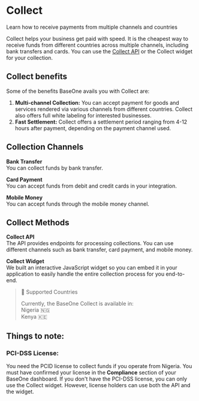# Collect 
Learn how to receive payments from multiple channels and countries



Collect helps your business get paid with speed. It is the cheapest way to receive funds from different countries across multiple channels, including bank transfers and cards. You can use the [Collect API](https://developer.baseone.co/reference/payment-charge) or the Collect widget for your collection.

## Collect benefits

Some of the benefits BaseOne avails you with Collect are:

1. **Multi-channel Collection:** You can accept payment for goods and services rendered via various channels from different countries. Collect also offers full white labeling for interested businesses.
2. **Fast Settlement:** Collect offers a settlement period ranging from 4-12 hours after payment, depending on the payment channel used. 

## Collection Channels

**Bank Transfer**  
 You can collect funds by bank transfer.

**Card Payment**  
You can accept funds from debit and credit cards in your integration.

**Mobile Money**  
You can accept funds through the mobile money channel.

## Collect Methods

**Collect API**  
The API provides endpoints for processing collections. You can use different channels such as bank transfer, card payment, and mobile money. 

**Collect Widget**  
We built an interactive JavaScript widget so you can embed it in your application to easily handle the entire collection process for you end-to-end.

> 🥇 Supported Countries
> 
> Currently, the BaseOne Collect is available in:  
> <span>Nigeria</span> 🇳🇬  
> <span>Kenya</span> 🇰🇪

## Things to note:

### **PCI-DSS License:**

You need the PCID license to collect funds if you operate from Nigeria. You must have confirmed your license in the **Compliance** section of your BaseOne dashboard. If you don't have the PCI-DSS license, you can only use the Collect widget. However, license holders can use both the API and the widget.